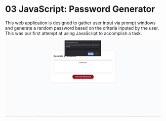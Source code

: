 # 03 JavaScript: Password Generator

This web application is designed to gather user input via prompt windows and generate a random password based on the criteria inputed by the user. This was our first attempt at using JavaScript to accomplish a task. 

![](./assets/Screenshot-PW-Gen.jpg)

